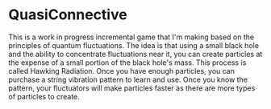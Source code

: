 # QuasiConnective
This is a work in progress incremental game that I'm making based on the principles of quantum fluctuations. The idea is that using a small black hole and the ability to concentrate fluctuations near it, you can create particles at the expense of a small portion of the black hole's mass. This process is called Hawking Radiation.
    Once you have enough particles, you can purchase a string vibration pattern to learn and use. Once you know the pattern, your fluctuators will make particles faster as there are more types of particles to create.

